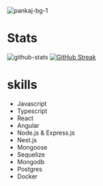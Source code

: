 
![pankaj-bg-1](https://user-images.githubusercontent.com/69034032/213911808-af41bc1f-c18a-41ab-a111-de265af5d50e.png)

# Stats
![github-stats](https://github-readme-stats.vercel.app/api?username=pank1999&show_icons=true&theme=radical)
[![GitHub Streak](https://streak-stats.demolab.com/?user=pank1999)](https://git.io/streak-stats)
<!-- [![Top Langs](https://github-readme-stats.vercel.app/api/top-langs/?username=pank1999)](https://github.com/anuraghazra/github-readme-stats) -->
# skills
   - Javascript
   - Typescript
   - React
   - Angular
   - Node.js & Express.js
   - Nest.js
   - Mongoose
   - Sequelize
   - Mongodb
   - Postgres
   - Docker

<!---
pank1999/pank1999 is a ✨ special ✨ repository because its `README.md` (this file) appears on your GitHub profile.
You can click the Preview link to take a look at your changes.
--->

